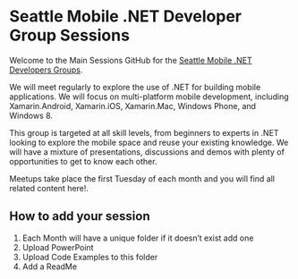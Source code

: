 Seattle Mobile .NET Developer Group Sessions
========

Welcome to the Main Sessions GitHub for the [Seattle Mobile .NET Developers Groups](http://www.meetup.com/SeattleMobileDevelopers/).

We will meet regularly to explore the use of .NET for building mobile applications. We will focus on multi-platform mobile development, including Xamarin.Android, Xamarin.iOS, Xamarin.Mac, Windows Phone, and Windows 8.

This group is targeted at all skill levels, from beginners to experts in .NET looking to explore the mobile space and reuse your existing knowledge. We will have a mixture of presentations, discussions and demos with plenty of opportunities to get to know each other.

Meetups take place the first Tuesday of each month and you will find all related content here!.


## How to add your session

1. Each Month will have a unique folder if it doesn’t exist add one
1. Upload PowerPoint
1. Upload Code Examples to this folder
1. Add a ReadMe
